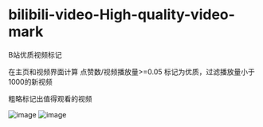 # bilibili-video-High-quality-video-mark
B站优质视频标记 

在主页和视频界面计算 点赞数/视频播放量>=0.05 标记为优质，过滤播放量小于1000的新视频 

粗略标记出值得观看的视频 

![image](https://github.com/user-attachments/assets/3a49b61a-a87a-4ad3-84ba-42e706fb8e15)
![image](https://github.com/user-attachments/assets/fe6a2445-203a-40ed-9668-0326bad7eb5c)
